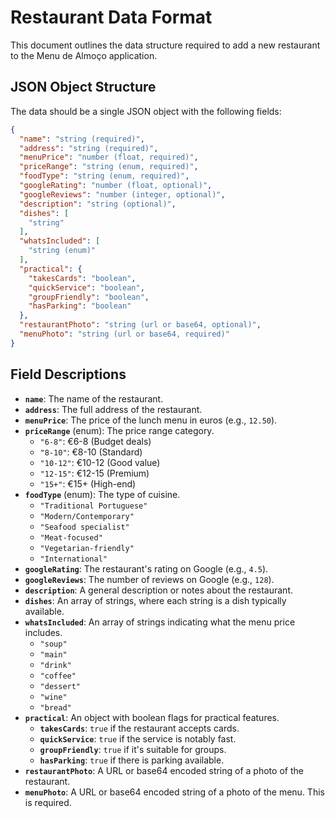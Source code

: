 
# Restaurant Data Format

This document outlines the data structure required to add a new restaurant to the Menu de Almoço application.

## JSON Object Structure

The data should be a single JSON object with the following fields:

```json
{
  "name": "string (required)",
  "address": "string (required)",
  "menuPrice": "number (float, required)",
  "priceRange": "string (enum, required)",
  "foodType": "string (enum, required)",
  "googleRating": "number (float, optional)",
  "googleReviews": "number (integer, optional)",
  "description": "string (optional)",
  "dishes": [
    "string"
  ],
  "whatsIncluded": [
    "string (enum)"
  ],
  "practical": {
    "takesCards": "boolean",
    "quickService": "boolean",
    "groupFriendly": "boolean",
    "hasParking": "boolean"
  },
  "restaurantPhoto": "string (url or base64, optional)",
  "menuPhoto": "string (url or base64, required)"
}
```

## Field Descriptions

- **`name`**: The name of the restaurant.
- **`address`**: The full address of the restaurant.
- **`menuPrice`**: The price of the lunch menu in euros (e.g., `12.50`).
- **`priceRange`** (enum): The price range category.
  - `"6-8"`: €6-8 (Budget deals)
  - `"8-10"`: €8-10 (Standard)
  - `"10-12"`: €10-12 (Good value)
  - `"12-15"`: €12-15 (Premium)
  - `"15+"`: €15+ (High-end)
- **`foodType`** (enum): The type of cuisine.
  - `"Traditional Portuguese"`
  - `"Modern/Contemporary"`
  - `"Seafood specialist"`
  - `"Meat-focused"`
  - `"Vegetarian-friendly"`
  - `"International"`
- **`googleRating`**: The restaurant's rating on Google (e.g., `4.5`).
- **`googleReviews`**: The number of reviews on Google (e.g., `128`).
- **`description`**: A general description or notes about the restaurant.
- **`dishes`**: An array of strings, where each string is a dish typically available.
- **`whatsIncluded`**: An array of strings indicating what the menu price includes.
  - `"soup"`
  - `"main"`
  - `"drink"`
  - `"coffee"`
  - `"dessert"`
  - `"wine"`
  - `"bread"`
- **`practical`**: An object with boolean flags for practical features.
  - **`takesCards`**: `true` if the restaurant accepts cards.
  - **`quickService`**: `true` if the service is notably fast.
  - **`groupFriendly`**: `true` if it's suitable for groups.
  - **`hasParking`**: `true` if there is parking available.
- **`restaurantPhoto`**: A URL or base64 encoded string of a photo of the restaurant.
- **`menuPhoto`**: A URL or base64 encoded string of a photo of the menu. This is required.
